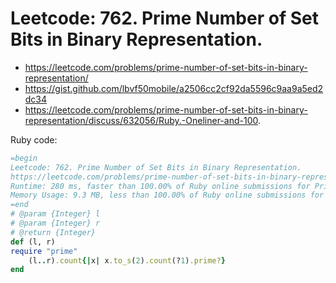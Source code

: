 # Leetcode: 762. Prime Number of Set Bits in Binary Representation.

- https://leetcode.com/problems/prime-number-of-set-bits-in-binary-representation/
- https://gist.github.com/lbvf50mobile/a2506cc2cf92da5596c9aa9a5ed2dc34
- https://leetcode.com/problems/prime-number-of-set-bits-in-binary-representation/discuss/632056/Ruby.-Oneliner-and-100.

Ruby code:

```Ruby
=begin
Leetcode: 762. Prime Number of Set Bits in Binary Representation.
https://leetcode.com/problems/prime-number-of-set-bits-in-binary-representation/
Runtime: 280 ms, faster than 100.00% of Ruby online submissions for Prime Number of Set Bits in Binary Representation.
Memory Usage: 9.3 MB, less than 100.00% of Ruby online submissions for Prime Number of Set Bits in Binary Representation.
=end
# @param {Integer} l
# @param {Integer} r
# @return {Integer}
def (l, r)
require "prime"
    (l..r).count{|x| x.to_s(2).count(?1).prime?}
end
```